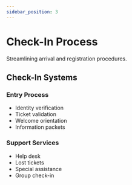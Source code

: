 ```yaml
---
sidebar_position: 3
---
```


# Check-In Process

Streamlining arrival and registration procedures.

## Check-In Systems

### Entry Process

- Identity verification
- Ticket validation
- Welcome orientation
- Information packets

### Support Services

- Help desk
- Lost tickets
- Special assistance
- Group check-in
